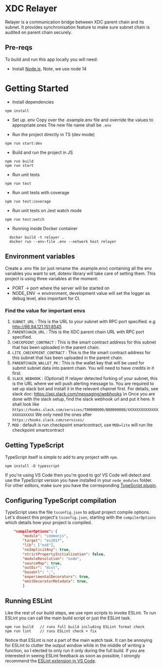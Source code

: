 # XDC Relayer

Relayer is a communication bridge between XDC parent chain and its subnet. It provides synchronisation feature to make sure subnet chain is audited on parent chain securely.

## Pre-reqs

To build and run this app locally you will need:

- Install [Node.js](https://nodejs.org/en/). Note, we use node 14

# Getting Started

- Install dependencies

```
npm install
```

- Set up .env
  Copy over the .example.env file and override the values to appropriate ones
  The new file name shall be `.env`

- Run the project directly in TS (dev mode)

```
npm run start:dev
```

- Build and run the project in JS

```
npm run build
npm run start
```

- Run unit tests

```
npm run test
```

- Run unit tests with coverage

```
npm run test:coverage
```

- Run unit tests on Jest watch mode

```
npm run test:watch
```

- Running inside Docker container

```
  docker build -t relayer .
  docker run --env-file .env --network host relayer
```

## Environment variables

Create a .env file (or just rename the .example.env) containing all the env variables you want to set, dotenv library will take care of setting them. This project is using three variables at the moment:

- PORT -> port where the server will be started on
- NODE_ENV -> environment, development value will set the logger as debug level, also important for CI.

### Find the value for important envs

1. `SUBNET_URL` : This is the URL to your subnet with RPC port specified. e.g http://66.94.121.151:8545
2. `PARENTCHAIN_URL` : This is the XDC parent chain URL with RPC port specified.
3. `CHECKPOINT_CONTRACT` : This is the smart contract address for this subnet that has been uploaded in the parent chain.
4. `LITE_CHECKPOINT_CONTRACT` : This is the lite smart contract address for this subnet that has been uploaded in the parent chain.
5. `PARENTCHAIN_WALLET_PK` : This is the wallet key that will be used for submit subnet data into parent chain. You will need to have credits in it first.
6. `SLACK_WEBHOOK` : (Optional) If relayer detected forking of your subnet, this is the URL where we will push alerting message to. You are required to set up slack bot and install it in the relevant channel first. For details, see slack doc: https://api.slack.com/messaging/webhooks \n
   Once you are done with the slack setup, find the slack webhook url and put it here. It shall look like `https://hooks.slack.com/services/T00000000/B00000000/XXXXXXXXXXXXXXXXXXXXXXXX` We only need the ones after `https://hooks.slack.com/services/`
7. `MOD` : default is run checkpoint smartcontract, use `MOD=lite` will run lite checkpoint smartcontract

## Getting TypeScript

TypeScript itself is simple to add to any project with `npm`.

```
npm install -D typescript
```

If you're using VS Code then you're good to go!
VS Code will detect and use the TypeScript version you have installed in your `node_modules` folder.
For other editors, make sure you have the corresponding [TypeScript plugin](http://www.typescriptlang.org/index.html#download-links).

## Configuring TypeScript compilation

TypeScript uses the file `tsconfig.json` to adjust project compile options.
Let's dissect this project's `tsconfig.json`, starting with the `compilerOptions` which details how your project is compiled.

```json
    "compilerOptions": {
        "module": "commonjs",
        "target": "es2017",
        "lib": ["es6"],
        "noImplicitAny": true,
        "strictPropertyInitialization": false,
        "moduleResolution": "node",
        "sourceMap": true,
        "outDir": "dist",
        "baseUrl": ".",
        "experimentalDecorators": true,
        "emitDecoratorMetadata": true,
        }
```

## Running ESLint

Like the rest of our build steps, we use npm scripts to invoke ESLint.
To run ESLint you can call the main build script or just the ESLint task.

```
npm run build   // runs full build including ESLint format check
npm run lint    // runs ESLint check + fix
```

Notice that ESLint is not a part of the main watch task.
It can be annoying for ESLint to clutter the output window while in the middle of writing a function, so I elected to only run it only during the full build.
If you are interested in seeing ESLint feedback as soon as possible, I strongly recommend the [ESLint extension in VS Code](https://github.com/Microsoft/vscode-eslint.git).
